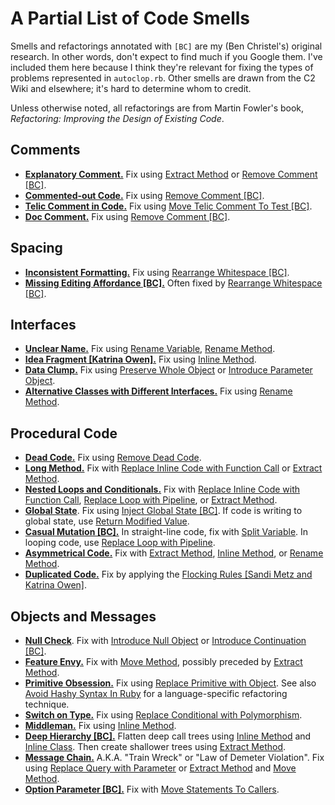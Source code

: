# A Partial List of Code Smells

Smells and refactorings annotated with `[BC]` are my (Ben
Christel's) original research. In other words, don't expect
to find much if you Google them. I've included them here
because I think they're relevant for fixing the types of
problems represented in `autoclop.rb`. Other smells are
drawn from the C2 Wiki and elsewhere; it's hard to determine
whom to credit.

Unless otherwise noted, all refactorings are from Martin
Fowler's book, _Refactoring: Improving the Design of Existing Code_.

## Comments

- [**Explanatory Comment.**](explanatory-comment.md) Fix using [Extract Method](../refactorings/extract-method.md) or [Remove Comment [BC]](../refactorings/remove-comment.md).
- [**Commented-out Code.**](commented-out-code.md) Fix using [Remove Comment [BC]](../refactorings/remove-comment.md).
- [**Telic Comment in Code.**](telic-comment-in-code.md) Fix using [Move Telic Comment To Test
  [BC]](../refactorings/move-telic-comment-to-test.md).
- [**Doc Comment.**](doc-comment.md) Fix using [Remove Comment [BC]](../refactorings/remove-comment.md).

## Spacing

- [**Inconsistent Formatting.**](inconsistent-formatting.md) Fix using [Rearrange
  Whitespace [BC]](../refactorings/rearrange-whitespace.md).
- [**Missing Editing Affordance [BC].**](missing-editing-affordance.md) Often fixed by [Rearrange Whitespace [BC]](../refactorings/rearrange-whitespace.md).

## Interfaces

- [**Unclear Name.**](unclear-name.md) Fix using [Rename
  Variable](../refactorings/rename-variable.md),
  [Rename Method](../refactorings/rename-method.md).
- [**Idea Fragment [Katrina Owen].**](idea-fragment.md) Fix using [Inline Method](../refactorings/inline-method.md).
- [**Data Clump.**](data-clump.md) Fix using [Preserve Whole Object](../refactorings/preserve-whole-object.md) or [Introduce Parameter Object](../refactorings/introduce-parameter-object.md).
- [**Alternative Classes with Different Interfaces.**](https://blog.codinghorror.com/code-smells/) Fix using [Rename Method](../refactorings/rename-method.md).

## Procedural Code

- [**Dead Code.**](dead-code.md) Fix using [Remove Dead Code](../refactorings/remove-dead-code.md).
- [**Long Method.**](long-method.md) Fix with [Replace Inline Code with Function Call](../refactorings/replace-inline-code-with-function-call.md) or [Extract Method](../refactorings/extract-method.md).
- [**Nested Loops and Conditionals.**](nested-loops-and-conditionals.md) Fix with [Replace Inline Code with Function Call](../refactorings/replace-inline-code-with-function-call.md), [Replace Loop with Pipeline](../refactorings/replace-loop-with-pipeline.md), or [Extract Method](../refactorings/extract-method.md).
- [**Global State**](global-state.md). Fix using [Inject Global State [BC]](../refactorings/inject-global-state.md). If code is writing to global state, use [Return Modified Value](../refactorings/return-modified-value.md).
- [**Casual Mutation [BC].**](casual-mutation.md) In straight-line code, fix with [Split Variable](../refactorings/split-variable.md). In looping code, use [Replace Loop with Pipeline](../refactorings/replace-loop-with-pipeline.md).
- [**Asymmetrical Code.**](asymmetrical-code.md) Fix with [Extract Method](../refactorings/extract-method.md), [Inline Method](../refactorings/inline-method.md), or [Rename Method](../refactorings/rename-method.md).
- [**Duplicated Code.**](duplicated-code.md) Fix by applying the [Flocking Rules [Sandi Metz and Katrina Owen]](../refactorings/flocking-rules.md).

## Objects and Messages

- [**Null Check**](null-check.md). Fix with [Introduce Null Object](../refactorings/introduce-null-object.md) or [Introduce Continuation [BC]](../refactorings/introduce-continuation.md).
- [**Feature Envy.**](feature-envy.md) Fix with [Move Method](../refactorings/move-method.md), possibly preceded by [Extract Method](../refactorings/extract-method.md).
- [**Primitive Obsession.**](primitive-obsession.md) Fix using [Replace Primitive with Object](../refactorings/replace-primitive-with-object.md). See also [Avoid Hashy Syntax In Ruby](http://wiki.c2.com/?AvoidHashySyntaxInRuby) for a language-specific refactoring technique.
- [**Switch on Type.**](switch-on-type.md) Fix using [Replace Conditional with Polymorphism](../refactorings/replace-conditional-with-polymorphism.md).
- [**Middleman.**](middleman.md) Fix using [Inline Method](../refactorings/inline-method.md).
- [**Deep Hierarchy [BC].**](deep-hierarchy.md) Flatten deep call trees using [Inline Method](https://refactoring.com/catalog/inlineFunction.html) and [Inline Class](https://refactoring.com/catalog/inlineClass.html). Then create shallower trees using [Extract Method](../refactorings/extract-method.md).
- [**Message Chain.**](message-chain.md) A.K.A. "Train Wreck" or "Law of Demeter Violation". Fix using [Replace Query with Parameter](https://refactoring.com/catalog/replaceQueryWithParameter.html) or [Extract Method](../refactorings/extract-method.md) and [Move Method](../refactorings/move-method.md).
- [**Option Parameter [BC].**](option-parameter.md) Fix with
  [Move Statements To Callers](https://refactoring.com/catalog/moveStatementsToCallers.html).
